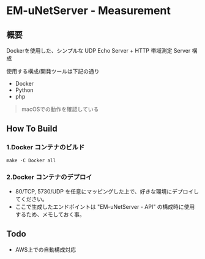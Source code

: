 EM-uNetServer - Measurement
======================================================================

概要
----------------------------------------------------------------------

Dockerを使用した、シンプルな UDP Echo Server + HTTP 帯域測定 Server 構成

使用する構成/開発ツールは下記の通り

- Docker
- Python
- php

> macOSでの動作を確認している

How To Build
----------------------------------------------------------------------

### 1.Docker コンテナのビルド

```
make -C Docker all
```

### 2.Docker コンテナのデプロイ

- 80/TCP, 5730/UDP を任意にマッピングした上で、好きな環境にデプロイしてください。
- ここで生成したエンドポイントは "EM-uNetServer - API" の構成時に使用するため、メモしておく事。

Todo
----------------------------------------------------------------------

- AWS上での自動構成対応
